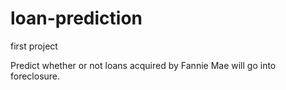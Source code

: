 # loan-prediction
first project

Predict whether or not loans acquired by Fannie Mae will go into foreclosure.  
